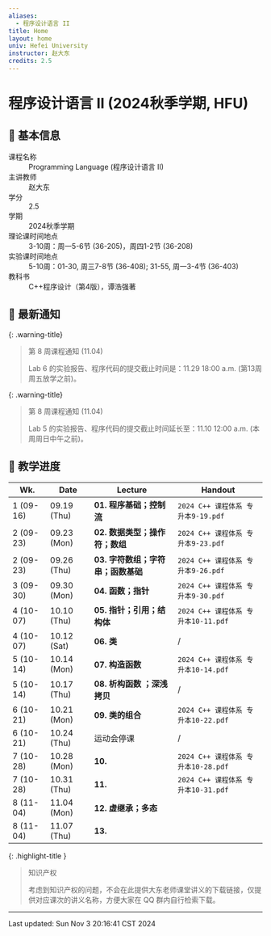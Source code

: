 ```yaml
---
aliases:
  - 程序设计语言 II
title: Home
layout: home
univ: Hefei University
instructor: 赵大东
credits: 2.5
---
```


# 程序设计语言 II (2024秋季学期, HFU)

## 🏫 基本信息

<dl>
  <dt>课程名称</dt>
  <dd>Programming Language (程序设计语言 II)</dd>
  <dt>主讲教师</dt>
  <dd>赵大东</dd>
  <dt>学分</dt>
  <dd>2.5</dd>
  <dt>学期</dt>
  <dd>2024秋季学期</dd>
  <dt>理论课时间地点</dt>
  <dd>3-10周：周一5-6节 (36-205)，周四1-2节 (36-208)</dd>
  <dt>实验课时间地点</dt>
  <dd>5-10周：01-30, 周三7-8节 (36-408); 31-55, 周一3-4节 (36-403)</dd>
  <dt>教科书</dt>
  <dd>C++程序设计（第4版），谭浩强著</dd>
</dl>

## 🔔 最新通知

{: .warning-title}
> 第 8 周课程通知 (11.04)
> 
> Lab 6 的实验报告、程序代码的提交截止时间是：11.29 18:00 a.m. (第13周周五放学之前)。

{: .warning-title}
> 第 8 周课程通知 (11.04)
> 
> Lab 5 的实验报告、程序代码的提交截止时间延长至：11.10 12:00 a.m. (本周周日中午之前)。

## 📅 教学进度

| Wk.       | Date        | Lecture               | Handout                      |
| --------- | ----------- | --------------------- | ---------------------------- |
| 1 (09-16) | 09.19 (Thu) | **01. 程序基础；控制流**      | `2024 C++ 课程体系 专升本9-19.pdf`  |
| 2 (09-23) | 09.23 (Mon) | **02. 数据类型；操作符；数组**   | `2024 C++ 课程体系 专升本9-23.pdf`  |
| 2 (09-23) | 09.26 (Thu) | **03. 字符数组；字符串；函数基础** | `2024 C++ 课程体系 专升本9-26.pdf`  |
| 3 (09-30) | 09.30 (Mon) | **04. 函数；指针**         | `2024 C++ 课程体系 专升本9-30.pdf`  |
| 4 (10-07) | 10.10 (Thu) | **05. 指针；引用；结构体**     | `2024 C++ 课程体系 专升本10-11.pdf` |
| 4 (10-07) | 10.12 (Sat) | **06. 类**             | /                            |
| 5 (10-14) | 10.14 (Mon) | **07. 构造函数**          | `2024 C++ 课程体系 专升本10-14.pdf` |
| 5 (10-14) | 10.17 (Thu) | **08. 析构函数 ；深浅拷贝**    | /                            |
| 6 (10-21) | 10.21 (Mon) | **09. 类的组合**          | `2024 C++ 课程体系 专升本10-22.pdf` |
| 6 (10-21) | 10.24 (Thu) | 运动会停课                 | /                            |
| 7 (10-28) | 10.28 (Mon) | **10.**               | `2024 C++ 课程体系 专升本10-28.pdf` |
| 7 (10-28) | 10.31 (Thu) | **11.**               | `2024 C++ 课程体系 专升本10-31.pdf` |
| 8 (11-04) | 11.04 (Mon) | **12. 虚继承；多态**        |                              |
| 8 (11-04) | 11.07 (Thu) | **13.**               |                              |

{: .highlight-title }
> 知识产权
> 
> 考虑到知识产权的问题，不会在此提供大东老师课堂讲义的下载链接，仅提供对应课次的讲义名称，方便大家在 QQ 群内自行检索下载。

---

Last updated: Sun Nov  3 20:16:41 CST 2024



